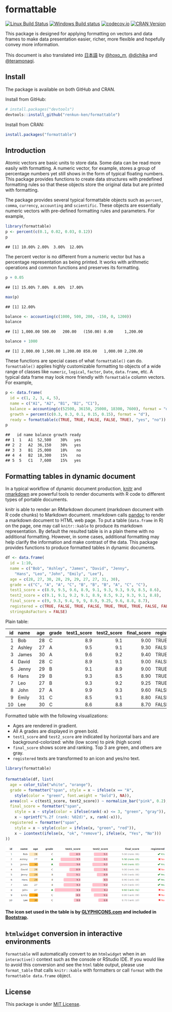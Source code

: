 # formattable

[![Linux Build Status](https://travis-ci.org/renkun-ken/formattable.png?branch=master)](https://travis-ci.org/renkun-ken/formattable) 
[![Windows Build status](https://ci.appveyor.com/api/projects/status/github/renkun-ken/formattable?svg=true)](https://ci.appveyor.com/project/renkun-ken/formattable)
[![codecov.io](https://codecov.io/github/renkun-ken/formattable/coverage.svg?branch=master)](https://codecov.io/github/renkun-ken/formattable?branch=master)
[![CRAN Version](https://www.r-pkg.org/badges/version/formattable)](https://cran.r-project.org/package=formattable)

This package is designed for applying formatting on vectors and data frames to make data presentation easier, richer, more flexible and hopefully convey more information.

This document is also translated into [日本語](./README.ja.md) by [@hoxo_m](https://github.com/hoxo-m), [@dichika](https://github.com/dichika) and [@teramonagi](https://github.com/teramonagi).

## Install

The package is available on both GitHub and CRAN.

Install from GitHub:

```r
# install.packages("devtools")
devtools::install_github("renkun-ken/formattable")
```

Install from CRAN:

```r
install.packages("formattable")
```

## Introduction

Atomic vectors are basic units to store data. Some data can be read more easily with formatting. A numeric vector, for example, stores a group of percentage numbers yet still shows in the form of typical floating numbers. This package provides functions to create data structures with predefined formatting rules so that these objects store the original data but are printed with formatting.

The package provides several typical formattable objects such as `percent`, `comma`, `currency`, `accounting` and `scientific`. These objects are essentially numeric vectors with pre-defined formatting rules and parameters. For example,


```r
library(formattable)
p <- percent(c(0.1, 0.02, 0.03, 0.12))
p
```

```
## [1] 10.00% 2.00%  3.00%  12.00%
```

The percent vector is no different from a numeric vector but has a percentage representation as being
printed. It works with arithmetic operations and common functions and preserves its formatting.


```r
p + 0.05
```

```
## [1] 15.00% 7.00%  8.00%  17.00%
```

```r
max(p)
```

```
## [1] 12.00%
```


```r
balance <- accounting(c(1000, 500, 200, -150, 0, 1200))
balance
```

```
## [1] 1,000.00 500.00   200.00   (150.00) 0.00     1,200.00
```

```r
balance + 1000
```

```
## [1] 2,000.00 1,500.00 1,200.00 850.00   1,000.00 2,200.00
```

These functions are special cases of what `formattable()` can do. `formattable()` applies highly customizable formatting to objects of a wide range of classes like `numeric`, `logical`, `factor`, `Date`, `data.frame`, etc. A typical data frame may look more friendly with `formattable` column vectors. For example,


```r
p <- data.frame(
  id = c(1, 2, 3, 4, 5), 
  name = c("A1", "A2", "B1", "B2", "C1"),
  balance = accounting(c(52500, 36150, 25000, 18300, 7600), format = "d"),
  growth = percent(c(0.3, 0.3, 0.1, 0.15, 0.15), format = "d"),
  ready = formattable(c(TRUE, TRUE, FALSE, FALSE, TRUE), "yes", "no"))
p
```

```
##   id name balance growth ready
## 1  1   A1  52,500    30%   yes
## 2  2   A2  36,150    30%   yes
## 3  3   B1  25,000    10%    no
## 4  4   B2  18,300    15%    no
## 5  5   C1   7,600    15%   yes
```

## Formatting tables in dynamic document

In a typical workflow of dynamic document production, [knitr](https://github.com/yihui/knitr) and [rmarkdown](http://rmarkdown.rstudio.com/) are powerful tools to render documents with R code to different types of portable documents.

knitr is able to render an RMarkdown document (markdown document with R code chunks) to Markdown document. rmarkdown calls [pandoc](http://johnmacfarlane.net/pandoc) to render a markdown document to HTML web page. To put a table (`data.frame` in R) on the page, one may call `knitr::kable` to produce its markdown representation. By default the resulted table is in a plain theme with no additional formatting. However, in some cases, additional formatting may help clarify the information and make contrast of the data. This package provides functions to produce formatted tables in dynamic documents.


```r
df <- data.frame(
  id = 1:10,
  name = c("Bob", "Ashley", "James", "David", "Jenny", 
    "Hans", "Leo", "John", "Emily", "Lee"), 
  age = c(28, 27, 30, 28, 29, 29, 27, 27, 31, 30),
  grade = c("C", "A", "A", "C", "B", "B", "B", "A", "C", "C"),
  test1_score = c(8.9, 9.5, 9.6, 8.9, 9.1, 9.3, 9.3, 9.9, 8.5, 8.6),
  test2_score = c(9.1, 9.1, 9.2, 9.1, 8.9, 8.5, 9.2, 9.3, 9.1, 8.8),
  final_score = c(9, 9.3, 9.4, 9, 9, 8.9, 9.25, 9.6, 8.8, 8.7),
  registered = c(TRUE, FALSE, TRUE, FALSE, TRUE, TRUE, TRUE, FALSE, FALSE, FALSE),
  stringsAsFactors = FALSE)
```

Plain table:


| id|name   | age|grade | test1_score| test2_score| final_score|registered |
|--:|:------|---:|:-----|-----------:|-----------:|-----------:|:----------|
|  1|Bob    |  28|C     |         8.9|         9.1|        9.00|TRUE       |
|  2|Ashley |  27|A     |         9.5|         9.1|        9.30|FALSE      |
|  3|James  |  30|A     |         9.6|         9.2|        9.40|TRUE       |
|  4|David  |  28|C     |         8.9|         9.1|        9.00|FALSE      |
|  5|Jenny  |  29|B     |         9.1|         8.9|        9.00|TRUE       |
|  6|Hans   |  29|B     |         9.3|         8.5|        8.90|TRUE       |
|  7|Leo    |  27|B     |         9.3|         9.2|        9.25|TRUE       |
|  8|John   |  27|A     |         9.9|         9.3|        9.60|FALSE      |
|  9|Emily  |  31|C     |         8.5|         9.1|        8.80|FALSE      |
| 10|Lee    |  30|C     |         8.6|         8.8|        8.70|FALSE      |

Formatted table with the following visualizations:

* Ages are rendered in gradient.
* All A grades are displayed in green bold.
* `test1_score` and `test2_score` are indicated by horizontal bars and are background-colorized: white (low score) to pink (high score)
* `final_score` shows score and ranking. Top 3 are green, and others are gray.
* `registered` texts are transformed to an icon and yes/no text.


```r
library(formattable)

formattable(df, list(
  age = color_tile("white", "orange"),
  grade = formatter("span", style = x ~ ifelse(x == "A", 
    style(color = "green", font.weight = "bold"), NA)),
  area(col = c(test1_score, test2_score)) ~ normalize_bar("pink", 0.2),
  final_score = formatter("span",
    style = x ~ style(color = ifelse(rank(-x) <= 3, "green", "gray")),
    x ~ sprintf("%.2f (rank: %02d)", x, rank(-x))),
  registered = formatter("span",
    style = x ~ style(color = ifelse(x, "green", "red")),
    x ~ icontext(ifelse(x, "ok", "remove"), ifelse(x, "Yes", "No")))
))
```

![formattable](formattable.png)

**The icon set used in the table is by [GLYPHICONS.com](http://GLYPHICONS.com) and included in [Bootstrap](http://getbootstrap.com/components/#glyphicons).**

## `htmlwidget` conversion in interactive environments

`formattable` will automatically convert to an `htmlwidget` when in an `interactive()` context such as the console or RStudio IDE.  If you would like to avoid this conversion and see the `html` table output, please use `format_table` that calls `knitr::kable` with formatters or call `format` with the `formattable data.frame` object.

## License

This package is under [MIT License](http://opensource.org/licenses/MIT).
